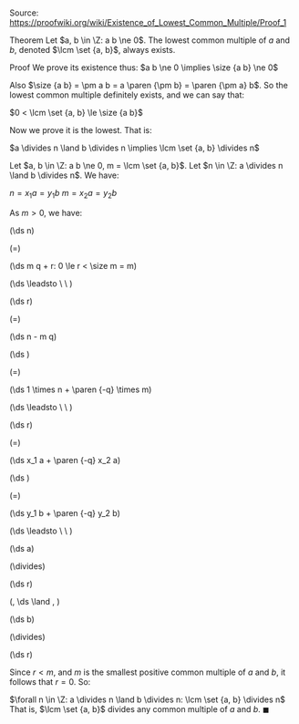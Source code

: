 # 

Source: https://proofwiki.org/wiki/Existence_of_Lowest_Common_Multiple/Proof_1

Theorem
Let $a, b \in \Z: a b \ne 0$.
The lowest common multiple of $a$ and $b$, denoted $\lcm \set {a, b}$, always exists.


Proof
We prove its existence thus:
$a b \ne 0 \implies \size {a b} \ne 0$

Also $\size {a b} = \pm a b = a \paren {\pm b} = \paren {\pm a} b$.
So the lowest common multiple definitely exists, and we can say that:

$0 < \lcm \set {a, b} \le \size {a b}$

Now we prove it is the lowest.
That is:

$a \divides n \land b \divides n \implies \lcm \set {a, b} \divides n$

Let $a, b \in \Z: a b \ne 0, m = \lcm \set {a, b}$.
Let $n \in \Z: a \divides n \land b \divides n$.
We have:

$n = x_1 a = y_1 b$
$m = x_2 a = y_2 b$

As $m > 0$, we have:














\(\ds n\)

\(=\)







\(\ds m q + r: 0 \le r < \size m = m\)














\(\ds \leadsto \ \ \)





\(\ds r\)

\(=\)







\(\ds n - m q\)




















\(\ds \)

\(=\)







\(\ds 1 \times n + \paren {-q} \times m\)














\(\ds \leadsto \ \ \)





\(\ds r\)

\(=\)







\(\ds x_1 a + \paren {-q} x_2 a\)




















\(\ds \)

\(=\)







\(\ds y_1 b + \paren {-q} y_2 b\)














\(\ds \leadsto \ \ \)





\(\ds a\)

\(\divides\)







\(\ds r\)


















\(\, \ds \land \, \)

\(\ds b\)

\(\divides\)







\(\ds r\)










Since $r < m$, and $m$ is the smallest positive common multiple of $a$ and $b$, it follows that $r = 0$.
So:

$\forall n \in \Z: a \divides n \land b \divides n: \lcm \set {a, b} \divides n$
That is, $\lcm \set {a, b}$ divides any common multiple of $a$ and $b$.
$\blacksquare$





